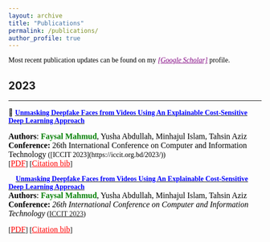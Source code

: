 ```yaml
---
layout: archive
title: "Publications"
permalink: /publications/
author_profile: true
---
```


<span style="color:black; font-family:Georgia;">Most recent publication updates can be found on my <a style ="color:#800080;" href="https://scholar.google.com/citations?user=XMEn-M4AAAAJ&hl=en"><em>[Google Scholar]</em></a> profile.</span><br>

## 2023

---

<!-- Paper 01 -->

📌 [<span style="color:blue;font-family:Trebuchet MS;">**Unmasking Deepfake Faces from Videos Using An Explainable Cost-Sensitive Deep Learning Approach**</span>](https://ieeexplore.ieee.org/document/10441026/)

<!-- <br> -->
<span style="color:black;font-family:Georgia">
<font size="3"><strong>Authors</strong>: <strong style="color:green">Faysal Mahmud</strong>, Yusha Abdullah, Minhajul Islam, Tahsin Aziz </font>
<!-- </span> -->
<!-- <br> -->
<span style="color:black;font-family:Georgia">
<font size="3"><strong>Conference:</strong> 26th International Conference on Computer and Information Technology</font> ([ICCIT 2023](https://iccit.org.bd/2023/))
<!-- </span> -->
<br>
[<a style="color:red;" href="https://www.researchgate.net/publication/378533983_Unmasking_Deepfake_Faces_from_Videos_Using_An_Explainable_Cost-Sensitive_Deep_Learning_Approach"><font size="3">PDF</font></a>] [<a style="color:red;" href="#" onclick="$('#rank2023_bib').toggle();return false;"><font size="3">Citation bib</font></a>]

<div id="rank2023_bib" class="bib" style="display:none;">
    <pre>
        @inproceedings{mahmud2023unmasking,
            title={Unmasking Deepfake Faces from Videos Using An Explainable Cost-Sensitive Deep Learning Approach},
            author={Mahmud, Faysal and Abdullah, Yusha and Islam, Minhajul and Aziz, Tahsin},
            booktitle={2023 26th International Conference on Computer and Information Technology (ICCIT)},
            pages={1--6},
            year={2023},
            organization={IEEE}
        }
    </pre>
</div>


<!-- Paper 08 -->
📌 [<span style="color:blue;font-family:Trebuchet MS;">**Unmasking Deepfake Faces from Videos Using An Explainable Cost-Sensitive Deep Learning Approach**</span>](https://ieeexplore.ieee.org/document/10441026/) <br>
<span style="color:black;font-family:Georgia">
    <font size="3"><strong>Authors</strong>: <strong style="color:green">Faysal Mahmud</strong>, Yusha Abdullah, Minhajul Islam, Tahsin Aziz </font>
</span>
<br>
<span style="color:black;font-family:Georgia">
    <font size="3"><strong>Conference:</strong><em> 26th International Conference on Computer and Information Technology</em></font> ([ICCIT 2023](https://iccit.org.bd/2023/))
</span>
<br>
<!-- [<a style="color:red;" href="#" onclick="$('#rank2023_bib').toggle();return false;"><font size="3">Citation bib</font></a>]  -->

<!-- [<a style="color:red;" href="https://www.researchgate.net/publication/378533983_Unmasking_Deepfake_Faces_from_Videos_Using_An_Explainable_Cost-Sensitive_Deep_Learning_Approach"><font size="3">PDF</font></a>] [<a style="color:red;" href="#" onclick="$('#rank2023_bib').toggle();return false;"><font size="3">Citation bib</font></a>] -->

[[<span style ="color:red"><font size="3">PDF</font></span>](https://www.researchgate.net/publication/372404336_Rank_Your_Summaries_Enhancing_Bengali_Text_Summarization_via_Ranking-based_Approach)] [<a style="color:red;" href="#" onclick="$('#rank2023_bib').toggle();return false;"><font size="3">Citation bib</font></a>] 

<div id="rank2023_bib" class="bib" style="display:none;">
    <pre>
        @inproceedings{mahmud2023unmasking,
            title={Unmasking Deepfake Faces from Videos Using An Explainable Cost-Sensitive Deep Learning Approach},
            author={Mahmud, Faysal and Abdullah, Yusha and Islam, Minhajul and Aziz, Tahsin},
            booktitle={2023 26th International Conference on Computer and Information Technology (ICCIT)},
            pages={1--6},
            year={2023},
            organization={IEEE}
        }
    </pre>
</div>
